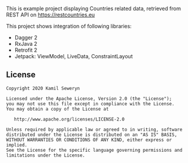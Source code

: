 This is example project displaying Countries related data, retrieved from REST API on https://restcountries.eu

This project shows integration of following libraries:
- Dagger 2
- RxJava 2
- Retrofit 2
- Jetpack: ViewModel, LiveData, ConstraintLayout

## License

    Copyright 2020 Kamil Seweryn

    Licensed under the Apache License, Version 2.0 (the "License");
    you may not use this file except in compliance with the License.
    You may obtain a copy of the License at

       http://www.apache.org/licenses/LICENSE-2.0

    Unless required by applicable law or agreed to in writing, software
    distributed under the License is distributed on an "AS IS" BASIS,
    WITHOUT WARRANTIES OR CONDITIONS OF ANY KIND, either express or implied.
    See the License for the specific language governing permissions and
    limitations under the License.
